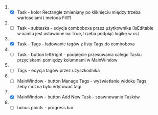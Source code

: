 1. - [x] Task - kolor Rectangle zmieniany po kliknięciu między trzeba wartościami ( metoda Fill?)
2. - [ ] Task - subtasks - edycja comboboxa przez użytkownika (IsEditable w xamlu jest ustawione na True, trzeba podpiąć logikę w cs)
3. - [x] Task - Tags - ładowanie tagów z listy Tags do comboboxa
4. - [ ] Task - button left/right - podpięcie przesuwania całego Tasku przyciskami pomiędzy kolumnami w MainWindow
5. - [ ] Tags - edycja tagów przez użyszkodnika
6. - [ ] MainWindow - button Manage Tags - wyświetlanie widoku Tags żeby można było edytować tagi
7. - [x] MainWindow - button Add New Task - spawnowanie Tasków
8. - [ ] bonus points - progress bar 
